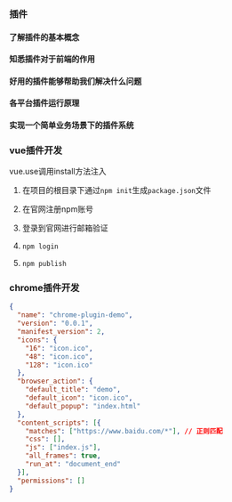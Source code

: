 ### 插件
#### 了解插件的基本概念
#### 知悉插件对于前端的作用
#### 好用的插件能够帮助我们解决什么问题
#### 各平台插件运行原理
#### 实现一个简单业务场景下的插件系统

### vue插件开发
vue.use调用install方法注入

1. 在项目的根目录下通过`npm init`生成`package.json`文件
2. 在官网注册npm账号
3. 登录到官网进行邮箱验证
   
1. `npm login`
2. `npm publish`
   

### chrome插件开发
```json
{
  "name": "chrome-plugin-demo",
  "version": "0.0.1",
  "manifest_version": 2,
  "icons": {
    "16": "icon.ico",
    "48": "icon.ico",
    "128": "icon.ico"
  },
  "browser_action": {
    "default_title": "demo",
    "default_icon": "icon.ico",
    "default_popup": "index.html"
  },
  "content_scripts": [{
    "matches": ["https://www.baidu.com/*"], // 正则匹配
    "css": [],
    "js": ["index.js"],
    "all_frames": true,
    "run_at": "document_end"
  }],
  "permissions": []
}
```



